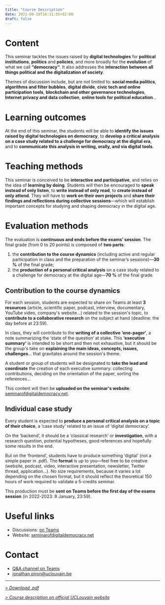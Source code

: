 ```yaml
---
title: "Course Description"
date: 2021-09-16T16:31:55+02:00
draft: false
---
```



# Content

This seminar tackles the issues raised by **digital technologies** for **political institutions**, **politics** and **policies**, and more broadly for the **evolution** of what we call **“democracy“**. It also addresses the **interaction between all things political and the digitalization of society**.

Themes of discussion include, but are not limited to: **social media politics**, **algorithms and filter bubbles**, **digital divide**, **civic tech and online participation tools**, **blockchain and other governance technologies**, **Internet privacy and data collection**, **online tools for political education**…


# Learning outcomes

At the end of this seminar, the students will be able to **identify the issues raised by digital technologies on democracy**, to **develop a critical analysis on a case study related to a challenge for democracy at the digital era**, and to **communicate this analysis in writing, orally, and via digital tools**.


# Teaching methods

This seminar is conceived to be **interactive and participative**, and relies on the idea of **learning by doing**. 
Students will then be encouraged to **speak instead of only listen**, to **write instead of only read**, to **create instead of only attend**. 
They will have to **work on their own projects** and **share their findings and reflections during collective sessions**—which will establish important concepts for studying and shaping democracy in the digital age.


# Evaluation methods

The evaluation is **continuous and ends before the exams’ session**. The final grade (from 0 to 20 points) is composed of **two parts**: 

1. the **contribution to the course dynamics** (including active and regular participation in class and the preparation of the seminar’s sessions)—**30 %** of the final grade;
2. the **production of a personal critical analysis** on a case study related to a challenge for democracy at the digital age—**70 %** of the final grade.


## Contribution to the course dynamics

For each session, students are expected to share on Teams at least **3 resources** (article, scientific paper, podcast, interview, documentary, YouTube video, company's website...) related to the session's topic, to **contribute to a collaborative research** on the subject at hand (deadline: the day before at 23:59).

In class, they will contribute to the **writing of a collective ‘one-pager‘**, a note summarizing the ‘state of the question‘ at stake. This **‘executive summary‘** is intended to be short and then not exhaustive, but it should be the group's take on **explaining the main ideas, concepts, issues, challenges**... that gravitates around the session's theme. 

A student or group of students will be designated to **take the lead and coordinate** the creation of each executive summary: collecting contributions, deciding on the orientation of the paper, sorting the references... 

This content will then be **uploaded on the seminar's website**: [seminarofdigitaldemocracy.net](https://seminarofdigitaldemocracy.net).


## Individual case study

Every student is expected to **produce a personal critical analysis on a topic of their choice**, a ‘case study‘ related to an issue of ‘digital democracy’.

On the ‘backend’, it should be a ‘classical research’ or **investigation**, with a research question, potential hypotheses, good references and hopefully some results in the end. 

But on the ‘frontend’, students have to produce something ‘digital’ (not a simple paper in .pdf). The **format** is up to you—feel free to be creative (website, podcast, video, interactive presentation, newsletter, Twitter thread, application...). No size requirements, because it varies a lot depending on the chosen format, but it should reflect the theoretical 150 hours of work required to validate a 5-credits seminar. 

This production must be **sent on Teams before the first day of the exams session** (in 2022-2023: 8 January, 23:59).


# Useful links

- Discussions: [on Teams](https://teams.microsoft.com/l/team/19%3ac25ojN2S-8QeHAs3qNH6Q2PKdAGOlBQkYvvtPzxqsxI1%40thread.tacv2/conversations?groupId=1e2030b6-9523-4b70-8ded-3596940c9cac&tenantId=7ab090d4-fa2e-4ecf-bc7c-4127b4d582ec)
- Website: [seminarofdigitaldemocracy.net](https://seminarofdigitaldemocracy.net)


# Contact

- [Q&A channel on Teams](https://teams.microsoft.com/l/channel/19%3afdffef04cbcd47a6acc6a34ebe3c3b6c%40thread.tacv2/AMA?groupId=1e2030b6-9523-4b70-8ded-3596940c9cac&tenantId=7ab090d4-fa2e-4ecf-bc7c-4127b4d582ec)
- [jonathan.piron@uclouvain.be](mailto:jonathan.piron@uclouvain.be?subject=LSPRI2224%20Seminar%20of%20digital%20democracy%3A%20%5Byour%20subject%5D)


---

_[> Download .pdf](https://seminarofdigitaldemocracy.net/files/LSPRI2224_course-description.pdf)_

_[> Course description on official UCLouvain website](https://uclouvain.be/en-cours-2022-lspri2224)_